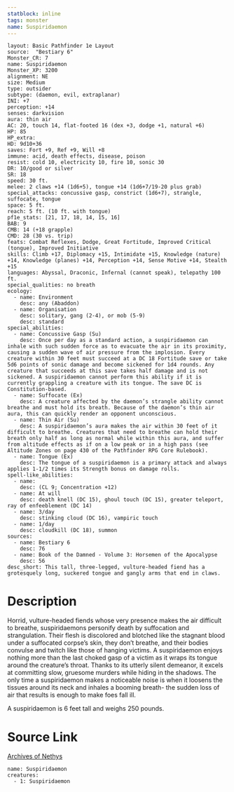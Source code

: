 ```yaml
---
statblock: inline
tags: monster
name: Suspiridaemon
---
```

```statblock
layout: Basic Pathfinder 1e Layout
source:  "Bestiary 6"
Monster_CR: 7
name: Suspiridaemon
Monster_XP: 3200
alignment: NE
size: Medium
type: outsider
subtype: (daemon, evil, extraplanar)
INI: +7
perception: +14
senses: darkvision
aura: thin air
AC: 20, touch 14, flat-footed 16 (dex +3, dodge +1, natural +6)
HP: 85
HP_extra: 
HD: 9d10+36
saves: Fort +9, Ref +9, Will +8
immune: acid, death effects, disease, poison
resist: cold 10, electricity 10, fire 10, sonic 30
DR: 10/good or silver
SR: 18
speed: 30 ft.
melee: 2 claws +14 (1d6+5), tongue +14 (1d6+7/19-20 plus grab)
special_attacks: concussive gasp, constrict (1d6+7), strangle, suffocate, tongue
space: 5 ft.
reach: 5 ft. (10 ft. with tongue)
pf1e_stats: [21, 17, 18, 14, 15, 16]
BAB: 9
CMB: 14 (+18 grapple)
CMD: 28 (30 vs. trip)
feats: Combat Reflexes, Dodge, Great Fortitude, Improved Critical (tongue), Improved Initiative
skills: Climb +17, Diplomacy +15, Intimidate +15, Knowledge (nature) +14, Knowledge (planes) +14, Perception +14, Sense Motive +14, Stealth +15
languages: Abyssal, Draconic, Infernal (cannot speak), telepathy 100 ft.
special_qualities: no breath
ecology:
  - name: Environment
    desc: any (Abaddon)
  - name: Organisation
    desc: solitary, gang (2-4), or mob (5-9)
    desc: standard
special_abilities:
  - name: Concussive Gasp (Su)
    desc: Once per day as a standard action, a suspiridaemon can inhale with such sudden force as to evacuate the air in its proximity, causing a sudden wave of air pressure from the implosion. Every creature within 30 feet must succeed at a DC 18 Fortitude save or take 5d6 points of sonic damage and become sickened for 1d4 rounds. Any creature that succeeds at this save takes half damage and is not sickened. A suspiridaemon cannot perform this ability if it is currently grappling a creature with its tongue. The save DC is Constitution-based.
  - name: Suffocate (Ex)
    desc: A creature affected by the daemon’s strangle ability cannot breathe and must hold its breath. Because of the daemon’s thin air aura, this can quickly render an opponent unconscious.
  - name: Thin Air (Su)
    desc: A suspiridaemon’s aura makes the air within 30 feet of it difficult to breathe. Creatures that need to breathe can hold their breath only half as long as normal while within this aura, and suffer from altitude effects as if on a low peak or in a high pass (see Altitude Zones on page 430 of the Pathfinder RPG Core Rulebook).
  - name: Tongue (Ex)
    desc: The tongue of a suspiridaemon is a primary attack and always applies 1-1/2 times its Strength bonus on damage rolls.
spell-like_abilities:
  - name:
    desc: (CL 9; Concentration +12)
  - name: At will
    desc: death knell (DC 15), ghoul touch (DC 15), greater teleport, ray of enfeeblement (DC 14)
  - name: 3/day
    desc: stinking cloud (DC 16), vampiric touch
  - name: 1/day
    desc: cloudkill (DC 18), summon
sources:
  - name: Bestiary 6
    desc: 76
  - name: Book of the Damned - Volume 3: Horsemen of the Apocalypse
    desc: 56
desc_short: This tall, three-legged, vulture-headed fiend has a grotesquely long, suckered tongue and gangly arms that end in claws.
```
# Description
Horrid, vulture-headed fiends whose very presence makes the air difficult to breathe, suspiridaemons personify death by suffocation and strangulation. Their flesh is discolored and blotched like the stagnant blood under a suffocated corpse’s skin, they don’t breathe, and their bodies convulse and twitch like those of hanging victims. A suspiridaemon enjoys nothing more than the last choked gasp of a victim as it wraps its tongue around the creature’s throat. Thanks to its utterly silent demeanor, it excels at committing slow, gruesome murders while hiding in the shadows. The only time a suspiridaemon makes a noticeable noise is when it loosens the tissues around its neck and inhales a booming breath- the sudden loss of air that results is enough to make foes fall ill. 

A suspiridaemon is 6 feet tall and weighs 250 pounds.
# Source Link
[Archives of Nethys](https://aonprd.com/MonsterDisplay.aspx?ItemName=Suspiridaemon)
```encounter-table
name: Suspiridaemon
creatures:
  - 1: Suspiridaemon
```
